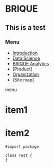 # BRIQUE

This is a test
--------------

### Menu ###
 * [Introduction](./introduction/intro.md)
 * [Data Science](./data_science/data_science.md)
 * [BRIQUE Analytics](./brique_analytics/brique_analytics.md)
 * [Product]
 * [Organization](./organization/organization.md)
 * [Site map]
 
menu
  # item1
  # item2

~~~
#import package

class Test {
}

~~~
